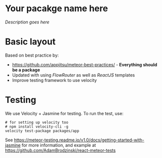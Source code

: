 # Your pacakge name here

_Description goes here_

# Basic layout

Based on best practice by:

* https://github.com/appjitsu/meteor-best-practices/ - **Everything should be a package**
* Updated with using *FlowRouter* as well as *ReactJS* templates
* Improve testing framework to use velocity

# Testing

We use Velocity + Jasmine for testing.  To run the test, use:

	# for setting up velocity too
	# npm install velocity-cli -g
	velocity test-package packages/app

See https://meteor-testing.readme.io/v1.0/docs/getting-started-with-jasmine for more information, and example at https://github.com/AdamBrodzinski/react-meteor-tests